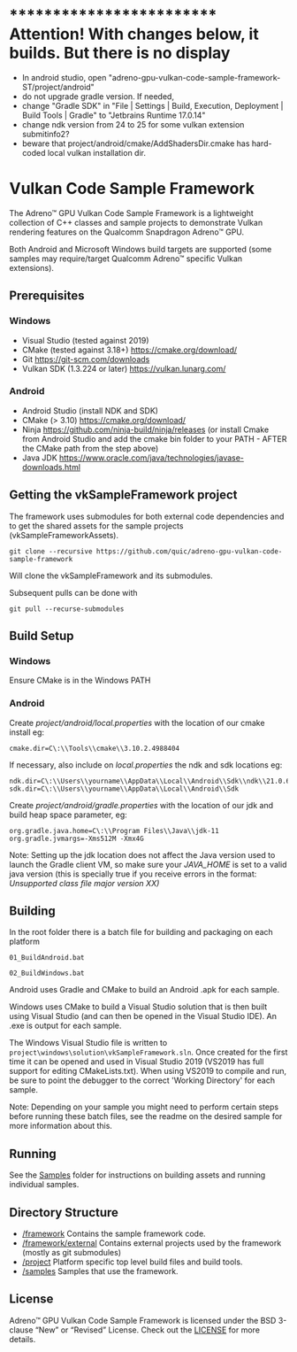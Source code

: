 # ************************ Attention! With changes below, it builds.  But there is no display
- In android studio, open "adreno-gpu-vulkan-code-sample-framework-ST/project/android"
- do not upgrade gradle version. If needed,
- change "Gradle SDK" in "File | Settings | Build, Execution, Deployment | Build Tools | Gradle" to "Jetbrains Runtime 17.0.14"
- change ndk version from 24 to 25 for some vulkan extension submitinfo2?
- beware that project/android/cmake/AddShadersDir.cmake has hard-coded local vulkan installation dir.


# Vulkan Code Sample Framework

The Adreno™ GPU Vulkan Code Sample Framework is a lightweight collection of C++ classes and sample projects to demonstrate Vulkan rendering features on the Qualcomm Snapdragon Adreno™ GPU.

Both Android and Microsoft Windows build targets are supported (some samples may require/target Qualcomm Adreno™ specific Vulkan extensions).

## Prerequisites

### Windows

- Visual Studio (tested against 2019)
- CMake (tested against 3.18+) https://cmake.org/download/
- Git https://git-scm.com/downloads
- Vulkan SDK (1.3.224 or later) https://vulkan.lunarg.com/

### Android

- Android Studio (install NDK and SDK)
- CMake (> 3.10) https://cmake.org/download/
- Ninja https://github.com/ninja-build/ninja/releases (or install Cmake from Android Studio and add the cmake bin folder to your PATH - AFTER the CMake path from the step above)
- Java JDK https://www.oracle.com/java/technologies/javase-downloads.html

## Getting the vkSampleFramework project

The framework uses submodules for both external code dependencies and to get the shared assets for the sample projects (vkSampleFrameworkAssets).

`git clone --recursive https://github.com/quic/adreno-gpu-vulkan-code-sample-framework`

Will clone the vkSampleFramework and its submodules.

Subsequent pulls can be done with

`git pull --recurse-submodules`

## Build Setup

### Windows

Ensure CMake is in the Windows PATH

### Android

Create *project/android/local.properties* with the location of our cmake install eg:
<pre><code>cmake.dir=C\:\\Tools\\cmake\\3.10.2.4988404
</code></pre>

If necessary, also include on *local.properties* the ndk and sdk locations eg:

<pre><code>ndk.dir=C\:\\Users\\yourname\\AppData\\Local\\Android\\Sdk\\ndk\\21.0.6113669
sdk.dir=C\:\\Users\\yourname\\AppData\\Local\\Android\\Sdk
</code></pre>

Create *project/android/gradle.properties* with the location of our jdk and build heap space parameter, eg:
<pre><code>org.gradle.java.home=C\:\\Program Files\\Java\\jdk-11
org.gradle.jvmargs=-Xms512M -Xmx4G
</code></pre>

Note: Setting up the jdk location does not affect the Java version used to launch the Gradle client VM, so make sure your *JAVA_HOME* is set to a valid java version
(this is specially true if you receive errors in the format: *Unsupported class file major version XX)*

## Building

In the root folder there is a batch file for building and packaging on each platform

`01_BuildAndroid.bat`

`02_BuildWindows.bat`

Android uses Gradle and CMake to build an Android .apk for each sample.

Windows uses CMake to build a Visual Studio solution that is then built using Visual Studio (and can then be opened in the Visual Studio IDE).  An .exe is output for each sample.

The Windows Visual Studio file is written to `project\windows\solution\vkSampleFramework.sln`.  Once created for the first time it can be opened and used in Visual Studio 2019 (VS2019 has full support for editing CMakeLists.txt).  When using VS2019 to compile and run, be sure to point the debugger to the correct 'Working Directory' for each sample.

Note: Depending on your sample you might need to perform certain steps before running these batch files, see the readme on the desired sample for more information about this.

## Running

See the [Samples](samples) folder for instructions on building assets and running individual samples.

## Directory Structure

- [/framework](framework)
Contains the sample framework code.
- [/framework/external](framework/external)
Contains external projects used by the framework (mostly as git submodules)
- [/project](project)
Platform specific top level build files and build tools.
- [/samples](samples)
Samples that use the framework.

## License
Adreno™ GPU Vulkan Code Sample Framework is licensed under the BSD 3-clause “New” or “Revised” License. Check out the [LICENSE](LICENSE) for more details.